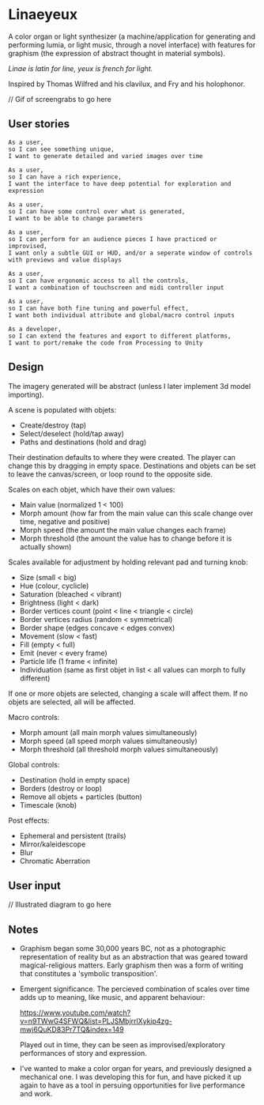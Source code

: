# Linaeyeux

A color organ or light synthesizer (a machine/application for generating and performing lumia, or light music, through a novel interface) with features for graphism (the expression of abstract thought in material symbols).

*Linae is latin for line, yeux is french for light.*

Inspired by Thomas Wilfred and his clavilux, and Fry and his holophonor.

// Gif of screengrabs to go here

## User stories

```
As a user,
so I can see something unique,
I want to generate detailed and varied images over time
```

```
As a user,
so I can have a rich experience,
I want the interface to have deep potential for exploration and expression
```

```
As a user,
so I can have some control over what is generated,
I want to be able to change parameters
```

```
As a user,
so I can perform for an audience pieces I have practiced or improvised, 
I want only a subtle GUI or HUD, and/or a seperate window of controls with previews and value displays
```

```
As a user,
so I can have ergonomic access to all the controls,
I want a combination of touchscreen and midi controller input
```

```
As a user,
so I can have both fine tuning and powerful effect,
I want both individual attribute and global/macro control inputs
```

```
As a developer,
so I can extend the features and export to different platforms,
I want to port/remake the code from Processing to Unity
```

## Design

The imagery generated will be abstract (unless I later implement 3d model importing).

A scene is populated with objets:
- Create/destroy (tap)
- Select/deselect (hold/tap away)
- Paths and destinations (hold and drag)

Their destination defaults to where they were created. The player can change this by dragging in empty space. Destinations and objets can be set to leave the canvas/screen, or loop round to the opposite side.

Scales on each objet, which have their own values:
- Main value (normalized 1 < 100)
- Morph amount (how far from the main value can this scale change over time, negative and positive)
- Morph speed (the amount the main value changes each frame)
- Morph threshold (the amount the value has to change before it is actually shown)

Scales available for adjustment by holding relevant pad and turning knob:
- Size (small < big)
- Hue (colour, cyclicle)
- Saturation (bleached < vibrant)
- Brightness (light < dark)
- Border vertices count (point < line < triangle < circle)
- Border vertices radius (random < symmetrical)
- Border shape (edges concave < edges convex)
- Movement (slow < fast)
- Fill (empty < full)
- Emit (never < every frame)
- Particle life (1 frame < infinite)
- Individuation (same as first objet in list < all values can morph to fully different)

If one or more objets are selected, changing a scale will affect them. If no objets are selected, all will be affected.

Macro controls:
- Morph amount (all main morph values simultaneously)
- Morph speed (all speed morph values simultaneously)
- Morph threshold (all threshold morph values simultaneously)

Global controls:
- Destination (hold in empty space)
- Borders (destroy or loop)
- Remove all objets + particles (button)
- Timescale (knob)

Post effects:
- Ephemeral and persistent (trails)
- Mirror/kaleidescope
- Blur
- Chromatic Aberration

## User input

// Illustrated diagram to go here

## Notes

- Graphism began some 30,000 years BC, not as a photographic representation of reality but as an abstraction that was geared toward magical-religious matters. Early graphism then was a form of writing that constitutes a 'symbolic transposition'.

- Emergent significance. The percieved combination of scales over time adds up to meaning, like music, and apparent behaviour:

    https://www.youtube.com/watch?v=n9TWwG4SFWQ&list=PLJSMbjrrlXykip4zg-mwj6QuKD83Pr7TQ&index=149

    Played out in time, they can be seen as improvised/exploratory performances of story and expression.


- I've wanted to make a color organ for years, and previously designed a mechanical one. I was developing this for fun, and have picked it up again to have as a tool in persuing opportunities for live performance and work.
